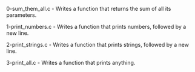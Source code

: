 0-sum_them_all.c - Writes a function that returns the sum of all its parameters.

1-print_numbers.c - Writes a function that prints numbers, followed by a new line.

2-print_strings.c - Writes a function that prints strings, followed by a new line.

3-print_all.c - Writes a function that prints anything.
